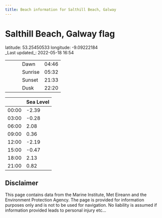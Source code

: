 ```yaml
---
title: Beach information for Salthill Beach, Galway
---
```

# Salthill Beach, Galway <span class="material-icons blue-flag">flag</span>

<div class="location-info">latitude: 53.25450533 longitude: -9.09222184</div>
<div class="met-eireann-warnings"></div>
_Last updated_: 2022-05-18 16:54

|   |   |   |   |   |
|---|---|---|---|---|
|   |   |   | Dawn  | 04:46 |
|   |   |   | Sunrise  | 05:32 |
|   |   |   | Sunset  | 21:33 |
|   |   |   | Dusk  | 22:20 |

<div></div>

|   | Sea Level  |
|---|---|
| 00:00 | -2.39 |
| 03:00 | -0.28 |
| 06:00 | 2.08 |
| 09:00 | 0.36 |
| 12:00 | -2.19 |
| 15:00 | -0.47 |
| 18:00 | 2.13 |
| 21:00 | 0.82 |

## Disclaimer

This page contains data from the Marine Institute,
Met Eireann and the Environment Protection Agency. The page is provided for
information purposes only and is not to be used for navigation. No liability
is assumed if information provided leads to personal injury etc...